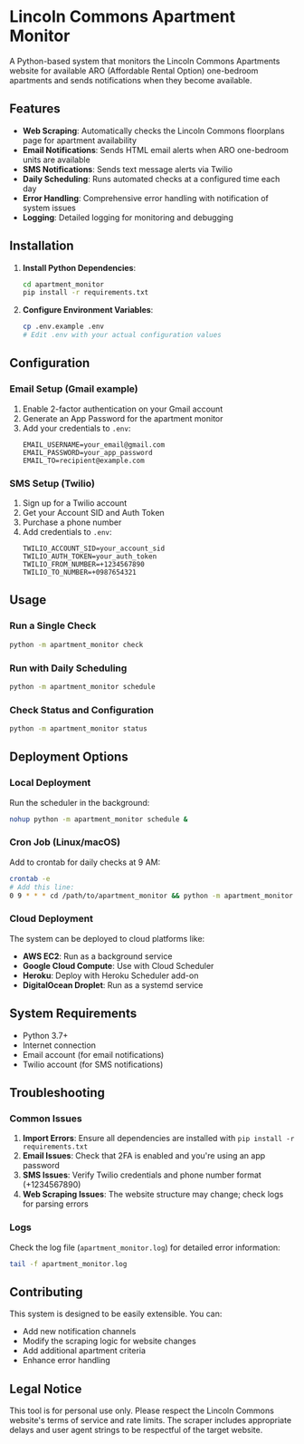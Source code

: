 # Lincoln Commons Apartment Monitor

A Python-based system that monitors the Lincoln Commons Apartments website for available ARO (Affordable Rental Option) one-bedroom apartments and sends notifications when they become available.

## Features

- **Web Scraping**: Automatically checks the Lincoln Commons floorplans page for apartment availability
- **Email Notifications**: Sends HTML email alerts when ARO one-bedroom units are available
- **SMS Notifications**: Sends text message alerts via Twilio
- **Daily Scheduling**: Runs automated checks at a configured time each day
- **Error Handling**: Comprehensive error handling with notification of system issues
- **Logging**: Detailed logging for monitoring and debugging

## Installation

1. **Install Python Dependencies**:
   ```bash
   cd apartment_monitor
   pip install -r requirements.txt
   ```

2. **Configure Environment Variables**:
   ```bash
   cp .env.example .env
   # Edit .env with your actual configuration values
   ```

## Configuration

### Email Setup (Gmail example)
1. Enable 2-factor authentication on your Gmail account
2. Generate an App Password for the apartment monitor
3. Add your credentials to `.env`:
   ```
   EMAIL_USERNAME=your_email@gmail.com
   EMAIL_PASSWORD=your_app_password
   EMAIL_TO=recipient@example.com
   ```

### SMS Setup (Twilio)
1. Sign up for a Twilio account
2. Get your Account SID and Auth Token
3. Purchase a phone number
4. Add credentials to `.env`:
   ```
   TWILIO_ACCOUNT_SID=your_account_sid
   TWILIO_AUTH_TOKEN=your_auth_token
   TWILIO_FROM_NUMBER=+1234567890
   TWILIO_TO_NUMBER=+0987654321
   ```

## Usage

### Run a Single Check
```bash
python -m apartment_monitor check
```

### Run with Daily Scheduling
```bash
python -m apartment_monitor schedule
```

### Check Status and Configuration
```bash
python -m apartment_monitor status
```

## Deployment Options

### Local Deployment
Run the scheduler in the background:
```bash
nohup python -m apartment_monitor schedule &
```

### Cron Job (Linux/macOS)
Add to crontab for daily checks at 9 AM:
```bash
crontab -e
# Add this line:
0 9 * * * cd /path/to/apartment_monitor && python -m apartment_monitor check
```

### Cloud Deployment
The system can be deployed to cloud platforms like:
- **AWS EC2**: Run as a background service
- **Google Cloud Compute**: Use with Cloud Scheduler
- **Heroku**: Deploy with Heroku Scheduler add-on
- **DigitalOcean Droplet**: Run as a systemd service

## System Requirements

- Python 3.7+
- Internet connection
- Email account (for email notifications)
- Twilio account (for SMS notifications)

## Troubleshooting

### Common Issues

1. **Import Errors**: Ensure all dependencies are installed with `pip install -r requirements.txt`
2. **Email Issues**: Check that 2FA is enabled and you're using an app password
3. **SMS Issues**: Verify Twilio credentials and phone number format (+1234567890)
4. **Web Scraping Issues**: The website structure may change; check logs for parsing errors

### Logs
Check the log file (`apartment_monitor.log`) for detailed error information:
```bash
tail -f apartment_monitor.log
```

## Contributing

This system is designed to be easily extensible. You can:
- Add new notification channels
- Modify the scraping logic for website changes
- Add additional apartment criteria
- Enhance error handling

## Legal Notice

This tool is for personal use only. Please respect the Lincoln Commons website's terms of service and rate limits. The scraper includes appropriate delays and user agent strings to be respectful of the target website.